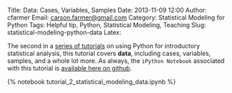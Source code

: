 Title: Data: Cases, Variables, Samples
Date: 2013-11-09 12:00
Author: cfarmer
Email: carson.farmer@gmail.com
Category: Statistical Modeling for Python
Tags: Helpful tip, Python, Statistical Modeling, Teaching
Slug: statistical-modeling-python-data
Latex:

The second in a [series of tutorials] on using Python for introductory 
statistical analysis, this tutorial covers **data**, including cases, variables, 
samples, and a whole lot more. As always, the `iPython Notebook` associated with
this tutorial is [available here on github][github].

{% notebook tutorial_2_statistical_modeling_data.ipynb %}

[series of tutorials]: http://www.carsonfarmer.com/category/statistical-modeling-for-python.html
[github]: https://github.com/cfarmer/stat-mod-fresh-approach-python
